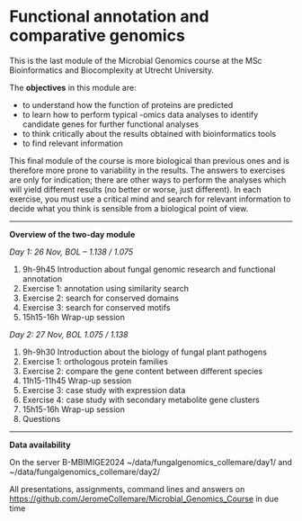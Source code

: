 Functional annotation and comparative genomics
====

This is the last module of the Microbial Genomics course at the MSc Bioinformatics and Biocomplexity at Utrecht University.

The **objectives** in this module are:
- to understand how the function of proteins are predicted
- to learn how to perform typical -omics data analyses to identify candidate genes for further functional analyses
- to think critically about the results obtained with bioinformatics tools
- to find relevant information

This final module of the course is more biological than previous ones and is therefore more prone to variability in the results. The answers to exercises are only for indication; there are other ways to perform the analyses which will yield different results (no better or worse, just different). In each exercise, you must use a critical mind and search for relevant information to decide what you think is sensible from a biological point of view.

** **

**Overview of the two-day module**

*Day 1: 26 Nov, BOL – 1.138 / 1.075*
1. 9h-9h45 Introduction about fungal genomic research and functional annotation
2. Exercise 1: annotation using similarity search
3. Exercise 2: search for conserved domains
4. Exercise 3: search for conserved motifs
5. 15h15-16h Wrap-up session

*Day 2: 27 Nov, BOL 1.075 / 1.138*
1. 9h-9h30 Introduction about the biology of fungal plant pathogens
2. Exercise 1: orthologous protein families
3. Exercise 2: compare the gene content between different species
4. 11h15-11h45 Wrap-up session
5. Exercise 3: case study with expression data
6. Exercise 4: case study with secondary metabolite gene clusters
7. 15h15-16h Wrap-up session
8. Questions

** **

**Data availability**

On the server B-MBIMIGE2024 ~/data/fungalgenomics_collemare/day1/ and ~/data/fungalgenomics_collemare/day2/

All presentations, assignments, command lines and answers on https://github.com/JeromeCollemare/Microbial_Genomics_Course in due time
